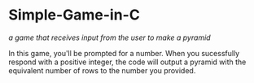 # Simple-Game-in-C
 <i> a game that receives input from the user to make a pyramid </i>

<p>In this game, you'll be prompted for a number.
When you sucessfully respond with a positive integer, the code will output a pyramid with the equivalent number of rows to the number you provided.</p>
